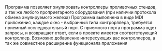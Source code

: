   Программа позволяет эмулировать контроллеры проливочных стендов, а так же любого проприетарного оборудования (при наличии протокола обмена эмулируемого железа)
Программа выполнена в виде MDI приложения, каждое окно - выбранный типа контрорллера, требуется приемный последовательный порт. С приемного порта программа ждет запросы, и возвращает ответ, 
если в проекте имеется соответствующий контроллер. 
Возможно добавление интересующих вас контроллеров, а так же совместное расширение функционала приложения
